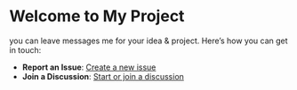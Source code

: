 # Welcome to My Project

you can leave messages me for your idea &amp; project. Here’s how you can get in touch:

- **Report an Issue**: [Create a new issue](https://github.com/tsolutionsx/messenger/issues)
- **Join a Discussion**: [Start or join a discussion](https://github.com/tsolutionsx/messenger/discussions)
